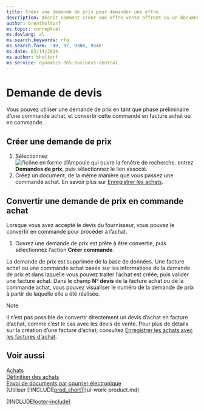 ```yaml
---
title: Créer une demande de prix pour demander une offre
description: Décrit comment créer une offre vente offrent ou un document de demande de proposition pour enregistrer votre offre à un client pour vendre des produits dans certaines conditions.
author: brentholtorf
ms.topic: conceptual
ms.devlang: al
ms.search.keywords: rfq
ms.search.form: '49, 97, 9306, 9346'
ms.date: 03/14/2024
ms.author: bholtorf
ms.service: dynamics-365-business-central
---
```

# Demande de devis

Vous pouvez utiliser une demande de prix en tant que phase préliminaire d’une commande achat, et convertir cette commande en facture achat ou en commande.

## Créer une demande de prix

1. Sélectionnez ![l’icône en forme d’Ampoule qui ouvre la fenêtre de recherche.](media/ui-search/search_small.png "Dites-moi ce que vous voulez faire") entrez **Demandes de prix**, puis sélectionnez le lien associé.
2. Créez un document, de la même manière que vous passez une commande achat. En savoir plus sur [Enregistrer les achats](purchasing-how-record-purchases.md).

## Convertir une demande de prix en commande achat

Lorsque vous avez accepté le devis du fournisseur, vous pouvez le convertir en commande pour procéder à l’achat.

1. Ouvrez une demande de prix est prête à être convertie, puis sélectionnez l’action **Créer commande**.

La demande de prix est supprimée de la base de données. Une facture achat ou une commande achat basée sur les informations de la demande de prix et dans laquelle vous pouvez traiter l’achat est créée, puis valider une facture achat. Dans le champ **N° devis** de la facture achat ou de la commande achat, vous pouvez visualiser le numéro de la demande de prix à partir de laquelle elle a été réalisée.

> [!NOTE]
> Il n’est pas possible de convertir directement un devis d’achat en facture d’achat, comme c’est le cas avec les devis de vente. Pour plus de détails sur la création d’une facture d’achat, consultez [Enregistrer les achats avec les factures d’achat](purchasing-how-record-purchases.md).

## Voir aussi

[Achats](purchasing-manage-purchasing.md)  
[Définition des achats](purchasing-setup-purchasing.md)  
[Envoi de documents par courrier électronique](ui-how-send-documents-email.md)  
[Utiliser [!INCLUDE[prod_short](includes/prod_short.md)]](ui-work-product.md)  

[!INCLUDE[footer-include](includes/footer-banner.md)]
